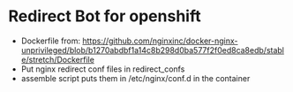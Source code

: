 # Redirect Bot for openshift

* Dockerfile from: https://github.com/nginxinc/docker-nginx-unprivileged/blob/b1270abdbf1a14c8b298d0ba577f2f0ed8ca8edb/stable/stretch/Dockerfile
* Put nginx redirect conf files in redirect_confs
* assemble script puts them in /etc/nginx/conf.d in the container
